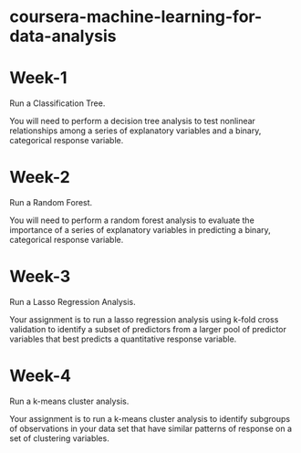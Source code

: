 # coursera-machine-learning-for-data-analysis
# Week-1
Run a Classification Tree.

You will need to perform a decision tree analysis to test nonlinear relationships among a series of explanatory variables and a binary, categorical response variable.
# Week-2
Run a Random Forest.

You will need to perform a random forest analysis to evaluate the importance of a series of explanatory variables in predicting a binary, categorical response variable.
# Week-3
Run a Lasso Regression Analysis.

Your assignment is to run a lasso regression analysis using k-fold cross validation to identify a subset of predictors from a larger pool of predictor variables that best predicts a quantitative response variable.
# Week-4
Run a k-means cluster analysis.

Your assignment is to run a k-means cluster analysis to identify subgroups of observations in your data set that have similar patterns of response on a set of clustering variables.

